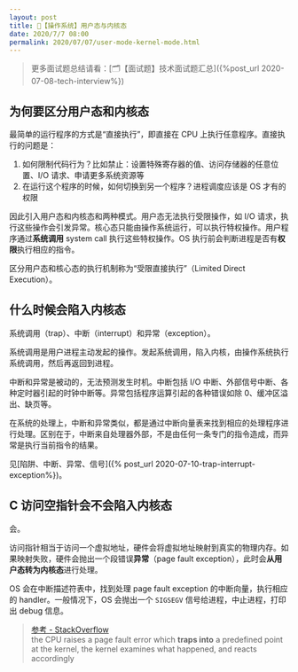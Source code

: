 ```yaml
---
layout: post
title: 📔【操作系统】用户态与内核态
date: 2020/7/7 08:00
permalink: 2020/07/07/user-mode-kernel-mode.html
---
```


> 更多面试题总结请看：[🗂【面试题】技术面试题汇总]({%post_url 2020-07-08-tech-interview%})

## 为何要区分用户态和内核态
最简单的运行程序的方式是“直接执行”，即直接在 CPU 上执行任意程序。直接执行的问题是：
1. 如何限制代码行为？比如禁止：设置特殊寄存器的值、访问存储器的任意位置、I/O 请求、申请更多系统资源等
2. 在运行这个程序的时候，如何切换到另一个程序？进程调度应该是 OS 才有的权限

因此引入用户态和内核态和两种模式。用户态无法执行受限操作，如 I/O 请求，执行这些操作会引发异常。核心态只能由操作系统运行，可以执行特权操作。用户程序通过**系统调用** system call 执行这些特权操作。OS 执行前会判断进程是否有**权限**执行相应的指令。

区分用户态和核心态的执行机制称为“受限直接执行”（Limited Direct Execution）。

## 什么时候会陷入内核态
系统调用（trap）、中断（interrupt）和异常（exception）。

系统调用是用户进程主动发起的操作。发起系统调用，陷入内核，由操作系统执行系统调用，然后再返回到进程。

中断和异常是被动的，无法预测发生时机。中断包括 I/O 中断、外部信号中断、各种定时器引起的时钟中断等。异常包括程序运算引起的各种错误如除 0、缓冲区溢出、缺页等。

在系统的处理上，中断和异常类似，都是通过中断向量表来找到相应的处理程序进行处理。区别在于，中断来自处理器外部，不是由任何一条专门的指令造成，而异常是执行当前指令的结果。

见[陷阱、中断、异常、信号]({% post_url 2020-07-10-trap-interrupt-exception%})。

## C 访问空指针会不会陷入内核态
会。

访问指针相当于访问一个虚拟地址，硬件会将虚拟地址映射到真实的物理内存。如果映射失败，硬件会抛出一个段错误**异常**（page fault exception），此时会**从用户态转为内核态**进行处理。

OS 会在中断描述符表中，找到处理 page fault exception 的中断向量，执行相应的 handler。一般情况下，OS 会抛出一个 `SIGSEGV` 信号给进程，中止进程，打印出 debug 信息。

> [参考 - StackOverflow](https://stackoverflow.com/questions/12645647/what-happens-in-os-when-we-dereference-a-null-pointer-in-c)  
>  the CPU raises a page fault error which **traps into** a predefined point at the kernel, the kernel examines what happened, and reacts accordingly 